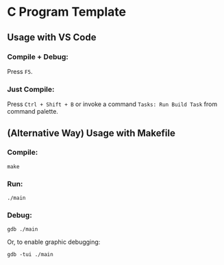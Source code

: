# C Program Template

## Usage with VS Code

### Compile + Debug:

Press `F5`.

### Just Compile:

Press `Ctrl + Shift + B` or invoke a command `Tasks: Run Build Task` from command palette.

## (Alternative Way) Usage with Makefile

### Compile:

```
make
```

### Run:

```
./main
```

### Debug:

```
gdb ./main
```

Or, to enable graphic debugging:

```
gdb -tui ./main
```
